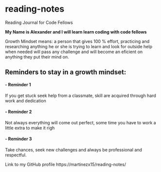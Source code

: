 # reading-notes
Reading Journal for Code Fellows

**My Name is Alexander and I will learn learn coding with code fellows**

Growth Mindset means: a person that gives 100 % effort, practicing and researching anything 
he or she is trying to learn and look for outside help when needed will pass any challenge 
and will become an eficient on anything they put their mind on.

## Reminders to stay in a growth mindset:

#### - Reminder 1 
If you get stuck seek help from a classmate, 
skill are acquired through hard work and dedication

#### - Reminder 2
Not always everything will come out perfect, 
some time you have to work a little extra to make it righ

#### - Reminder 3
 Take chances, seek new challenges and 
 always be professional and respectful. 
 
 Link to my GitHub profile   https://martinezx15/reading-notes/
